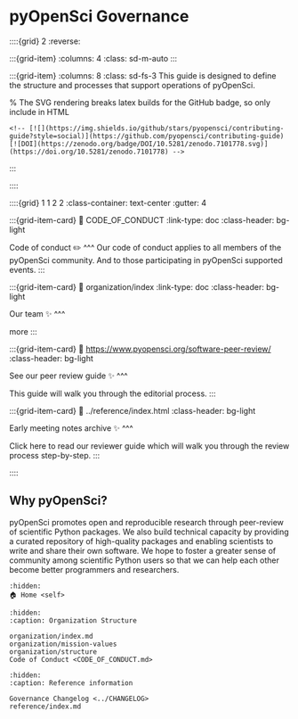 # pyOpenSci Governance



::::{grid} 2
:reverse:

:::{grid-item}
:columns: 4
:class: sd-m-auto
:::

:::{grid-item}
:columns: 8
:class: sd-fs-3
This guide is designed to define the structure and processes
that support operations of pyOpenSci.

% The SVG rendering breaks latex builds for the GitHub badge, so only include in HTML
```{only} html
<!-- [![](https://img.shields.io/github/stars/pyopensci/contributing-guide?style=social)](https://github.com/pyopensci/contributing-guide)
[![DOI](https://zenodo.org/badge/DOI/10.5281/zenodo.7101778.svg)](https://doi.org/10.5281/zenodo.7101778) -->
```

:::

::::
<!-- I think this is the end of the header - below begins the next grid-->

::::{grid} 1 1 2 2
:class-container: text-center
:gutter: 4

:::{grid-item-card}
:link: CODE_OF_CONDUCT
:link-type: doc
:class-header: bg-light

Code of conduct ✏️
^^^
Our code of conduct applies to all members of the pyOpenSci community. And to those participating in pyOpenSci supported events.
:::

:::{grid-item-card}
:link: organization/index
:link-type: doc
:class-header: bg-light

Our team ✨
^^^

more
:::

:::{grid-item-card}
:link: https://www.pyopensci.org/software-peer-review/
:class-header: bg-light

See our peer review guide ✨
^^^

This guide will walk you through the editorial process.
:::

:::{grid-item-card}
:link: ../reference/index.html
:class-header: bg-light

Early meeting notes archive ✨
^^^

Click here to read our reviewer guide which will walk you through the review
process step-by-step.
:::

::::


## Why pyOpenSci?
pyOpenSci promotes open and reproducible research through peer-review of
scientific Python packages. We also build technical capacity by providing a
curated repository of high-quality packages and enabling scientists to write
and share their own software. We hope to foster a greater sense of community
among scientific Python users so that we can help each other become better
programmers and researchers.


```{toctree}
:hidden:
🏠 Home <self>
```

```{toctree}
:hidden:
:caption: Organization Structure

organization/index.md
organization/mission-values
organization/structure
Code of Conduct <CODE_OF_CONDUCT.md>
```

```{toctree}
:hidden:
:caption: Reference information

Governance Changelog <../CHANGELOG>
reference/index.md

```
